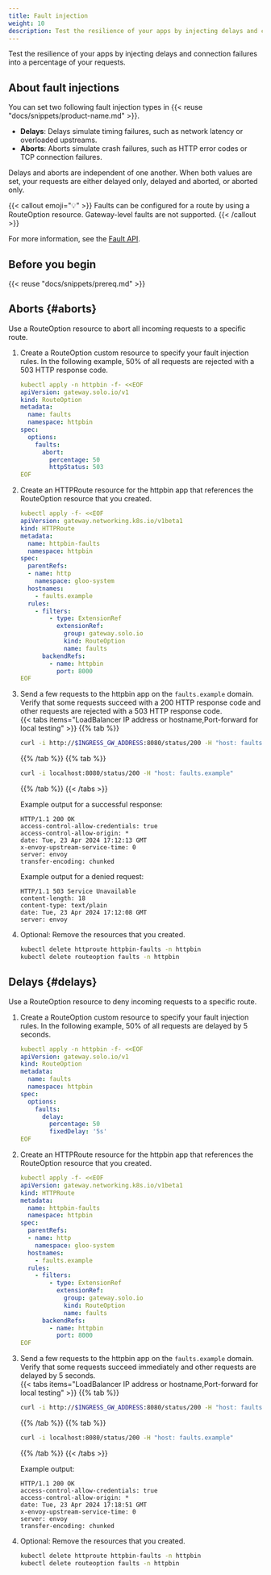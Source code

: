 ```yaml
---
title: Fault injection
weight: 10
description: Test the resilience of your apps by injecting delays and connection failures into a percentage of your requests.
---
```

Test the resilience of your apps by injecting delays and connection failures into a percentage of your requests.

## About fault injections

You can set two following fault injection types in {{< reuse "docs/snippets/product-name.md" >}}. 

* **Delays**: Delays simulate timing failures, such as network latency or overloaded upstreams.
* **Aborts**: Aborts simulate crash failures, such as HTTP error codes or TCP connection failures. 

Delays and aborts are independent of one another. When both values are set, your requests are either delayed only, delayed and aborted, or aborted only.

{{< callout emoji="💡" >}}
Faults can be configured for a route by using a RouteOption resource. Gateway-level faults are not supported.
{{< /callout >}}

For more information, see the [Fault API](/docs/reference/api/fault/).

## Before you begin

{{< reuse "docs/snippets/prereq.md" >}}

## Aborts {#aborts}
   
Use a RouteOption resource to abort all incoming requests to a specific route. 

1. Create a RouteOption custom resource to specify your fault injection rules. In the following example, 50% of all requests are rejected with a 503 HTTP response code.  
   ```yaml
   kubectl apply -n httpbin -f- <<EOF
   apiVersion: gateway.solo.io/v1
   kind: RouteOption
   metadata:
     name: faults
     namespace: httpbin
   spec:
     options:
       faults:
         abort:
           percentage: 50
           httpStatus: 503
   EOF
   ```

2. Create an HTTPRoute resource for the httpbin app that references the RouteOption resource that you created. 
   ```yaml
   kubectl apply -f- <<EOF
   apiVersion: gateway.networking.k8s.io/v1beta1
   kind: HTTPRoute
   metadata:
     name: httpbin-faults
     namespace: httpbin
   spec:
     parentRefs:
     - name: http
       namespace: gloo-system
     hostnames:
       - faults.example
     rules:
       - filters:
           - type: ExtensionRef
             extensionRef:
               group: gateway.solo.io
               kind: RouteOption
               name: faults
         backendRefs:
           - name: httpbin
             port: 8000
   EOF
   ```

3. Send a few requests to the httpbin app on the `faults.example` domain. Verify that some requests succeed with a 200 HTTP response code and other requests are rejected with a 503 HTTP response code.  
   {{< tabs items="LoadBalancer IP address or hostname,Port-forward for local testing" >}}
   {{% tab %}}
   ```sh
   curl -i http://$INGRESS_GW_ADDRESS:8080/status/200 -H "host: faults.example:8080"
   ```
   {{% /tab %}}
   {{% tab  %}}
   ```sh
   curl -i localhost:8080/status/200 -H "host: faults.example"
   ```
   {{% /tab %}}
   {{< /tabs >}}

   Example output for a successful response: 
   ```
   HTTP/1.1 200 OK
   access-control-allow-credentials: true
   access-control-allow-origin: *
   date: Tue, 23 Apr 2024 17:12:13 GMT
   x-envoy-upstream-service-time: 0
   server: envoy
   transfer-encoding: chunked
   ```
   
   Example output for a denied request: 
   ```
   HTTP/1.1 503 Service Unavailable
   content-length: 18
   content-type: text/plain
   date: Tue, 23 Apr 2024 17:12:08 GMT
   server: envoy
   ```

4. Optional: Remove the resources that you created. 
   ```sh
   kubectl delete httproute httpbin-faults -n httpbin
   kubectl delete routeoption faults -n httpbin
   ```

## Delays {#delays}

Use a RouteOption resource to deny incoming requests to a specific route. 

1. Create a RouteOption custom resource to specify your fault injection rules. In the following example, 50% of all requests are delayed by 5 seconds.  
   ```yaml
   kubectl apply -n httpbin -f- <<EOF
   apiVersion: gateway.solo.io/v1
   kind: RouteOption
   metadata:
     name: faults
     namespace: httpbin
   spec:
     options:
       faults:
         delay:
           percentage: 50
           fixedDelay: '5s'
   EOF
   ```

2. Create an HTTPRoute resource for the httpbin app that references the RouteOption resource that you created. 
   ```yaml
   kubectl apply -f- <<EOF
   apiVersion: gateway.networking.k8s.io/v1beta1
   kind: HTTPRoute
   metadata:
     name: httpbin-faults
     namespace: httpbin
   spec:
     parentRefs:
     - name: http
       namespace: gloo-system
     hostnames:
       - faults.example
     rules:
       - filters:
           - type: ExtensionRef
             extensionRef:
               group: gateway.solo.io
               kind: RouteOption
               name: faults
         backendRefs:
           - name: httpbin
             port: 8000
   EOF
   ```

3. Send a few requests to the httpbin app on the `faults.example` domain. Verify that some requests succeed immediately and other requests are delayed by 5 seconds.   
   {{< tabs items="LoadBalancer IP address or hostname,Port-forward for local testing" >}}
   {{% tab %}}
   ```sh
   curl -i http://$INGRESS_GW_ADDRESS:8080/status/200 -H "host: faults.example:8080"
   ```
   {{% /tab %}}
   {{% tab %}}
   ```sh
   curl -i localhost:8080/status/200 -H "host: faults.example"
   ```
   {{% /tab %}}
   {{< /tabs >}}

   Example output: 
   ```
   HTTP/1.1 200 OK
   access-control-allow-credentials: true
   access-control-allow-origin: *
   date: Tue, 23 Apr 2024 17:18:51 GMT
   x-envoy-upstream-service-time: 0
   server: envoy
   transfer-encoding: chunked
   ```

4. Optional: Remove the resources that you created. 
   ```sh
   kubectl delete httproute httpbin-faults -n httpbin
   kubectl delete routeoption faults -n httpbin
   ```

